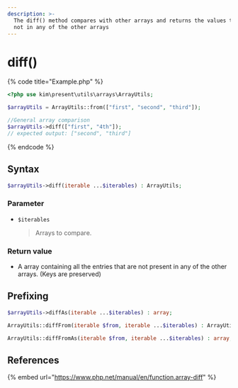 ```yaml
---
description: >-
  The diff() method compares with other arrays and returns the values that are
  not in any of the other arrays
---
```


# diff\(\)



{% code title="Example.php" %}
```php
<?php use kim\present\utils\arrays\ArrayUtils;

$arrayUtils = ArrayUtils::from(["first", "second", "third"]);

//General array comparison
$arrayUtils->diff(["first", "4th"]);
// expected output: ["second", "third"]
```
{% endcode %}

## Syntax

```php
$arrayUtils->diff(iterable ...$iterables) : ArrayUtils;
```

### Parameter

* `$iterables`

  > Arrays to compare.

### Return value

* A array containing all the entries that are not present in any of the other arrays. \(Keys are preserved\)

## Prefixing

```php
$arrayUtils->diffAs(iterable ...$iterables) : array;
```

```php
ArrayUtils::diffFrom(iterable $from, iterable ...$iterables) : ArrayUtils;
```

```php
ArrayUtils::diffFromAs(iterable $from, iterable ...$iterables) : array;
```

## References

{% embed url="https://www.php.net/manual/en/function.array-diff" %}



